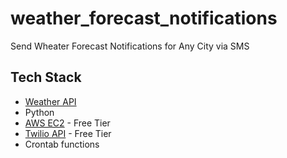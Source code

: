 # weather_forecast_notifications
Send Wheater Forecast Notifications for Any City via SMS

## Tech Stack
- [Weather API](https://www.weatherapi.com/) 
- Python
- [AWS EC2](https://aws.amazon.com/ec2/?did=ft_card&trk=ft_card) - Free Tier
- [Twilio API](https://www.twilio.com/es-mx/) - Free Tier
- Crontab functions

